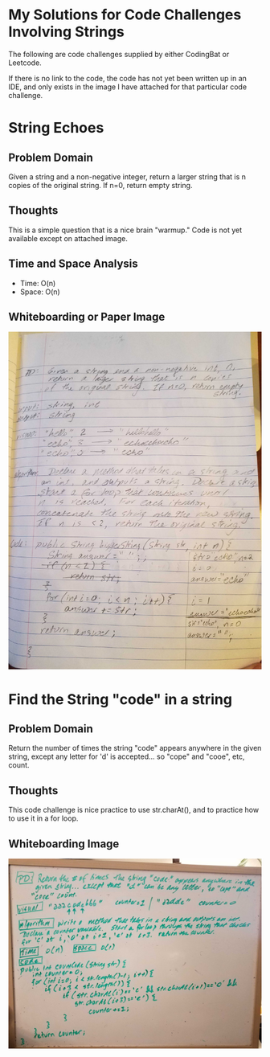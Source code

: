 # My Solutions for Code Challenges Involving Strings
The following are code challenges supplied by either CodingBat or Leetcode. 

If there is no link to the code, the code has not yet been written up in an IDE, and only exists in the image I have attached for that particular code challenge. 

# String Echoes
## Problem Domain
Given a string and a non-negative integer, return a larger string that is n copies of the original string. If n=0, return empty string.

## Thoughts
This is a simple question that is a nice brain "warmup." Code is not yet available except on attached image.

## Time and Space Analysis
* Time: O(n)
* Space: O(n)

## Whiteboarding or Paper Image
![image of paper](/code401Challenges/assets/string_echoes.jpg)

# Find the String "code" in a string
## Problem Domain
Return the number of times the string "code" appears anywhere in the given string, except any letter for 'd' is accepted... so "cope" and "cooe", etc, count. 

## Thoughts
This code challenge is nice practice to use str.charAt(), and to practice how to use it in a for loop.

## Whiteboarding Image
![image of paper](/code401Challenges/assets/count-word-in-string.jpg)

